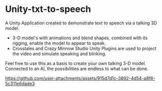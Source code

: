 # Unity-txt-to-speech

A Unity Application created to demonstrate text to speech via a talking 3D model.

- 3-D model's with animations and blend shapes, combined with its rigging, enable the model to appear to speak.
- Crosstales and Crazy Minnow Studio Unity Plugins are used to project the video and simulate speaking and blinking.

Feel free to use this as a basis to create your own talking 3-D model. Connected to an AI, the possibilities are endless to what can be done. 

https://github.com/user-attachments/assets/915d7d1c-3892-4d54-a8f6-5c311e6dade3

